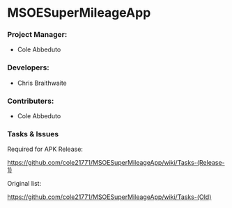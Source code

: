 # MSOESuperMileageApp

### Project Manager:
* Cole Abbeduto

### Developers:
* Chris Braithwaite

### Contributers:
* Cole Abbeduto

### Tasks & Issues

Required for APK Release:

https://github.com/cole21771/MSOESuperMileageApp/wiki/Tasks-(Release-1)

Original list:

https://github.com/cole21771/MSOESuperMileageApp/wiki/Tasks-(Old)